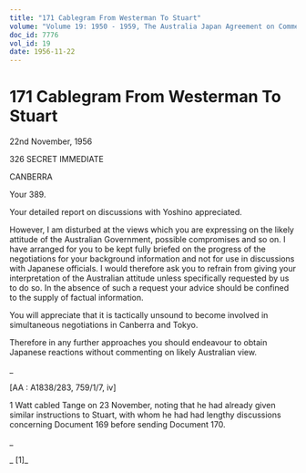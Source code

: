 ```yaml
---
title: "171 Cablegram From Westerman To Stuart"
volume: "Volume 19: 1950 - 1959, The Australia Japan Agreement on Commerce"
doc_id: 7776
vol_id: 19
date: 1956-11-22
---
```


# 171 Cablegram From Westerman To Stuart

22nd November, 1956

326 SECRET IMMEDIATE

CANBERRA

Your 389.

Your detailed report on discussions with Yoshino appreciated.

However, I am disturbed at the views which you are expressing on the likely attitude of the Australian Government, possible compromises and so on. I have arranged for you to be kept fully briefed on the progress of the negotiations for your background information and not for use in discussions with Japanese officials. I would therefore ask you to refrain from giving your interpretation of the Australian attitude unless specifically requested by us to do so. In the absence of such a request your advice should be confined to the supply of factual information.

You will appreciate that it is tactically unsound to become involved in simultaneous negotiations in Canberra and Tokyo.

Therefore in any further approaches you should endeavour to obtain Japanese reactions without commenting on likely Australian view.

_

[AA : A1838/283, 759/1/7, iv]

1 Watt cabled Tange on 23 November, noting that he had already given similar instructions to Stuart, with whom he had had lengthy discussions concerning Document 169 before sending Document 170.

_

_ [1]_
